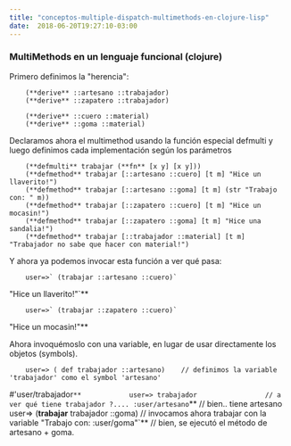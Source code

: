 ```yaml
---
title: "conceptos-multiple-dispatch-multimethods-en-clojure-lisp"
date:  2018-06-20T19:27:10-03:00
---
```



### MultiMethods en un lenguaje funcional (clojure)
Primero definimos la "herencia":

        (**derive** ::artesano ::trabajador)
        (**derive** ::zapatero ::trabajador)

        (**derive** ::cuero ::material)
        (**derive** ::goma ::material)


Declaramos ahora el multimethod usando la función especial defmulti y luego definimos cada implementación según los parámetros

        (**defmulti** trabajar (**fn** [x y] [x y]))
        (**defmethod** trabajar [::artesano ::cuero] [t m] "Hice un llaverito!")
        (**defmethod** trabajar [::artesano ::goma] [t m] (str "Trabajo con: " m))
        (**defmethod** trabajar [::zapatero ::cuero] [t m] "Hice un mocasin!")
        (**defmethod** trabajar [::zapatero ::goma] [t m] "Hice una sandalia!")
        (**defmethod** trabajar [::trabajador ::material] [t m] "Trabajador no sabe que hacer con material!")

Y ahora ya podemos invocar esta función a ver qué pasa:


        user=>` (trabajar ::artesano ::cuero)`
"Hice un llaverito!"`**


        user=>` (trabajar ::zapatero ::cuero)`
"Hice un mocasin!"**


Ahora invoquémoslo con una variable, en lugar de usar directamente los objetos (symbols). 

        user=> ( def trabajador ::artesano)    // definimos la variable 'trabajador' como el symbol 'artesano'
#'user/trabajador`**           
        user=> trabajador                 // a ver qué tiene trabajador ?....
:user/artesano`**                       // bien.. tiene artesano
        user=> (**trabajar** trabajador ::goma)            // invocamos ahora trabajar con la variable
"Trabajo con: :user/goma"`**                      // bien, se ejecutó el método de artesano + goma.